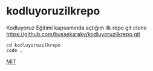 # kodluyoruzilkrepo
Kodluyoruz Eğitimi kapsamında açtığım ilk repo
git clone https://github.com/bussekaraky/kodluyoruzilkrepo.git
```linux
cd kodluyoruzilkrepo
code .
```
[MIT](https://choosealicense.com/licenses/mit/)
